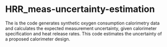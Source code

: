 # HRR_meas-uncertainty-estimation
The is the code generates synthetic oxygen consumption calorimetry data and calculates the expected measurement uncertainty, given calorimeter specification and heat release rates. This code estimates the uncertainty of a proposed calorimeter design. 
